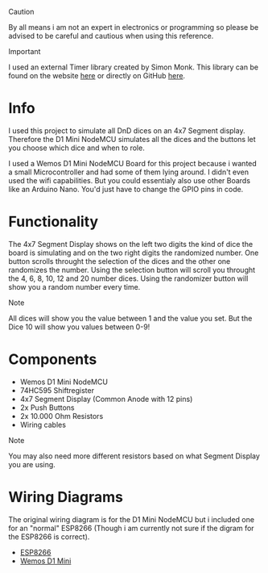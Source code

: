 > [!Caution]
> By all means i am not an expert in electronics or programming so please be advised to be careful and cautious when using this reference.

> [!Important]
> I used an external Timer library created by Simon Monk. This library can be found on the website [here](http://srmonk.blogspot.com/2012/01/arduino-timer-library.html) or directly on GitHub [here](https://github.com/JChristensen/Timer).

# Info
I used this project to simulate all DnD dices on an 4x7 Segment display.
Therefore the D1 Mini NodeMCU simulates all the dices and the buttons let you choose which dice and when to role.

I used a Wemos D1 Mini NodeMCU Board for this project because i wanted a small Microcontroller and had some of them lying around. I didn't even used the wifi capabilities. But you could essentialy also use other Boards like an Arduino Nano. You'd just have to change the GPIO pins in code.

# Functionality
The 4x7 Segment Display shows on the left two digits the kind of dice the board is simulating and on the two right digits the randomized number.
One button scrolls throught the selection of the dices and the other one randomizes the number.
Using the selection button will scroll you throught the 4, 6, 8, 10, 12 and 20 number dices.
Using the randomizer button will show you a random number every time.

> [!Note]
> All dices will show you the value between 1 and the value you set. But the Dice 10 will show you values between 0-9!

# Components
- Wemos D1 Mini NodeMCU
- 74HC595 Shiftregister
- 4x7 Segment Display (Common Anode with 12 pins)
- 2x Push Buttons
- 2x 10.000 Ohm Resistors
- Wiring cables

> [!Note]
> You may also need more different resistors based on what Segment Display you are using.

# Wiring Diagrams
The original wiring diagram is for the D1 Mini NodeMCU but i included one for an "normal" ESP8266 (Though i am currently not sure if the digram for the ESP8266 is correct).

- [ESP8266](/pictures/ESP8266-WiringDiagram.png)
- [Wemos D1 Mini](/pictures/WemosD1Mini-WiringDiagram.png)
